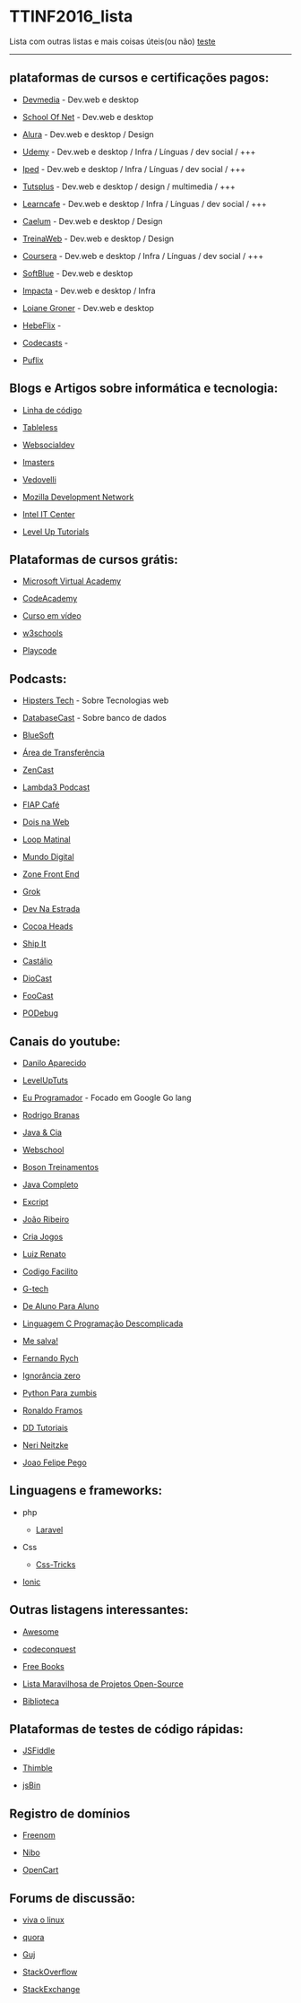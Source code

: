 # TTINF2016_lista
Lista com outras listas e mais coisas úteis(ou não)
[teste](#podcasts)

---

## plataformas de cursos e certificações pagos:
 
   * [Devmedia](http://www.devmedia.com.br/) - Dev.web e desktop
 
   * [School Of Net](https://www.schoolofnet.com/) - Dev.web e desktop
 
   * [Alura](https://www.alura.com.br/) - Dev.web e desktop / Design
 
   * [Udemy](https://www.udemy.com/) - Dev.web e desktop / Infra /  Línguas / dev social / +++
 
   * [Iped](https://www.iped.com.br) - Dev.web e desktop / Infra /  Línguas / dev social / +++
 
   * [Tutsplus](https://tutsplus.com/) - Dev.web e desktop / design / multimedia / +++
 
   * [Learncafe](https://www.learncafe.com/) - Dev.web e desktop / Infra /  Línguas / dev social / +++
 
   * [Caelum](https://www.caelum.com.br) - Dev.web e desktop / Design
 
   * [TreinaWeb](https://www.treinaweb.com.br/) - Dev.web e desktop / Design
 
   * [Coursera](https://www.coursera.org) - Dev.web e desktop / Infra /  Línguas / dev social / +++
 
   * [SoftBlue](http://www.softblue.com.br/) - Dev.web e desktop
 
   * [Impacta](http://www.impacta.com.br/) - Dev.web e desktop / Infra 
 
   * [Loiane Groner](http://loiane.com/) - Dev.web e desktop
   
   * [HebeFlix](https://hebeflix.design/) - 
   
   * [Codecasts](https://codecasts.com.br/lesson) - 
   
   * [Puflix](https://app.puflix.com/)
 
 
## Blogs  e Artigos sobre informática e tecnologia:
 
   * [Linha de código](http://www.linhadecodigo.com.br/)
 
   * [Tableless](https://tableless.com.br/)
 
   * [Websocialdev](http://websocialdev.com/)
 
   * [Imasters](http://imasters.com.br/)
   
   * [Vedovelli](http://www.vedovelli.com.br/)
 
   * [Mozilla Development Network](https://developer.mozilla.org/pt-BR/)
 
   * [Intel IT Center](http://www.intel.com.br/content/www/br/pt/it-management/intel-it/it-managers.html)
 
   * [Level Up Tutorials](https://leveluptutorials.com/)
 
 
## Plataformas de cursos grátis:
 
   * [Microsoft Virtual Academy](https://mva.microsoft.com/)
   
   * [CodeAcademy](https://www.codecademy.com/pt)
 
   * [Curso em vídeo](http://www.cursoemvideo.com/)
 
   * [w3schools](https://www.w3schools.com/)
 
   * [Playcode](https://playcode.com.br)
 
 
## Podcasts:
 
   * [Hipsters Tech](http://hipsters.tech) - Sobre Tecnologias web
   
   * [DatabaseCast](http://databasecast.com.br) - Sobre banco de dados
   
   * [BlueSoft](http://labs.bluesoft.com.br/category/podcast/)
   
   * [Área de Transferência](http://areadetransferencia.com.br/)
   
   * [ZenCast](https://soundcloud.com/software-zen)
   
   * [Lambda3 Podcast](https://itunes.apple.com/br/podcast/lambda3-podcast/id1115313672)
   
   * [FIAP Café](https://itunes.apple.com/br/podcast/fiap-cafe/id466766842)
   
   * [Dois na Web](https://itunes.apple.com/br/podcast/cristina-de-luca-dois-na-web/id436938246)
   
   * [Loop Matinal](https://itunes.apple.com/br/podcast/loop-matinal/id1053245743)
   
   * [Mundo Digital](https://itunes.apple.com/br/podcast/cbn-ethevaldo-siqueira-mundo/id373605889)
   
   * [Zone Front End](http://zofe.com.br/)
   
   * [Grok](http://www.grokpodcast.com/)
   
   * [Dev Na Estrada](http://devnaestrada.com.br/)
   
   * [Cocoa Heads](http://www.cocoaheads.com.br/)
   
   * [Ship It](https://soundcloud.com/rdshipit)
   
   * [Castálio](http://castalio.info/)
   
   * [DioCast](http://www.diolinux.com.br/search/label/DioCast)
   
   * [FooCast](http://foocast.io/)
   
   * [PODebug](http://www.podebug.com/)
   
 
## Canais do youtube:
   
   * [Danilo Aparecido](https://www.youtube.com/user/Didox59)
 
   * [LevelUpTuts](https://www.youtube.com/user/LevelUpTuts)
   
   * [Eu Programador](https://www.youtube.com/channel/UC7c2c7E1L9xhCinShl8-iZA) - Focado em Google Go lang
 
   * [Rodrigo Branas](https://www.youtube.com/user/rodrigobranas)
   
   * [Java & Cia](https://www.youtube.com/user/java8cia)
 
   * [Webschool](https://www.youtube.com/channel/UCKdo1RaF8gzfhvkOdZv_ojg)
 
   * [Boson Treinamentos](https://www.youtube.com/user/bosontreinamentos)
 
   * [Java Completo](https://www.youtube.com/user/javacompleto)
 
   * [Excript](https://www.youtube.com/user/excriptvideo)
 
   * [João Ribeiro](https://www.youtube.com/user/JLDRPT)
 
   * [Cria Jogos](https://www.youtube.com/user/criajogo/videos)
   
   * [Luiz Renato](https://www.youtube.com/user/luizrenato87)
 
   * [Codigo Facilito](https://www.youtube.com/user/codigofacilito)
   
   * [G-tech](https://www.youtube.com/user/gtechinfor)
   
   * [De Aluno Para Aluno](https://www.youtube.com/user/italogross)
 
   * [Linguagem C Programação Descomplicada](https://www.youtube.com/user/progdescomplicada)
   
   * [Me salva!](https://www.youtube.com/user/migandorffy)
 
   * [Fernando Rych](https://www.youtube.com/channel/UC8yjEZ7-hroweXUgjPMwXNQ)
 
   * [Ignorância zero](https://www.youtube.com/channel/UCmjj41YfcaCpZIkU-oqVIIw)
 
   * [Python Para zumbis](https://www.youtube.com/channel/UCripRddD4BnaMcU833ExuwA)
   
   * [Ronaldo Framos](https://www.youtube.com/user/ronaldoframos)
 
   * [DD Tutoriais](https://www.youtube.com/user/TheDDTUTORIAIS)
 
   * [Neri Neitzke](https://www.youtube.com/user/nerineitzke/featured)
 
   * [Joao Felipe Pego](https://www.youtube.com/user/Jua0o0o/featured)
 
## Linguagens e frameworks:
   * php
       * [Laravel](https://laracasts.com/)
 
   * Css
       * [Css-Tricks](https://css-tricks.com)
   
   * [Ionic](http://ionicframework.com)
 
## Outras listagens interessantes:
 
   * [Awesome](https://github.com/sindresorhus/awesome)
 
   * [codeconquest](http://www.codeconquest.com/27-websites-where-you-can-learn-to-code-today/)
   
   * [Free Books](https://github.com/vhf/free-programming-books/blob/master/free-programming-books-pt_BR.md)
   
   * [Lista Maravilhosa de Projetos Open-Source](https://github.com/camilatigre/listamaravilhosaopensource)
   
   * [Biblioteca](https://github.com/cerebrobr/biblioteca)
   
   
 
## Plataformas de testes de código rápidas:
 
   * [JSFiddle](https://jsfiddle.net/)
 
   * [Thimble](https://thimble.mozilla.org)
 
   * [jsBin](http://jsbin.com/)
 
## Registro de domínios
   * [Freenom](http://www.freenom.com)
 
   * [Nibo](https://www.nibo.com.br/)
 
   * [OpenCart](http://www.opencart.com/)
 
## Forums de discussão:
 
   * [viva o linux](http://vivaolinux.com.br/)
 
   * [quora](https://www.quora.com/)
 
   * [Guj](http://www.guj.com.br/)
 
   * [StackOverflow](http://stackoverflow.com/)
   
   * [StackExchange](https://stackexchange.com)

